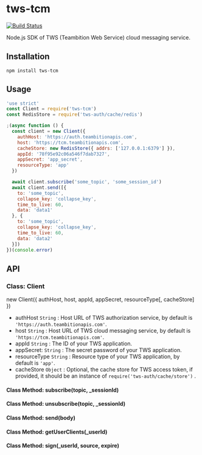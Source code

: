 # tws-tcm
[![Build Status](https://travis-ci.org/teambition/tws-tcm.svg?branch=master)](https://travis-ci.org/teambition/tws-tcm)

Node.js SDK of TWS (Teambition Web Service) cloud messaging service.

## Installation

```
npm install tws-tcm
```

## Usage

```js
'use strict'
const Client = require('tws-tcm')
const RedisStore = require('tws-auth/cache/redis')

;(async function () {
  const client = new Client({
    authHost: 'https://auth.teambitionapis.com',
    host: 'https://tcm.teambitionapis.com',
    cacheStore: new RedisStore({ addrs: ['127.0.0.1:6379'] }),
    appId: '78f95e92c06a546f7dab7327',
    appSecret: 'app_secret',
    resourceType: 'app'
  })

  await client.subscribe('some_topic', 'some_session_id')
  await client.send([{
    to: 'some_topic',
    collapse_key: 'collapse_key',
    time_to_live: 60,
    data: 'data1'
  }, {
    to: 'some_topic',
    collapse_key: 'collapse_key',
    time_to_live: 60,
    data: 'data2'
  }])
})(console.error)
```

## API

### Class: Client

new Client({ authHost, host, appId, appSecret, resourceType[, cacheStore] })

- authHost `String` : Host URL of TWS authorization service, by default is `'https://auth.teambitionapis.com'`.
- host `String` : Host URL of TWS cloud messaging service, by default is `'https://tcm.teambitionapis.com'`.
- appId `String` : The ID of your TWS application.
- appSecret: `String` : The secret password of your TWS application.
- resourceType `String` : Resource type of your TWS application, by default is `'app'`.
- cacheStore `Object` : Optional, the cache store for TWS access token, if provided, it should be an instance of `require('tws-auth/cache/store')` .

#### Class Method: subscribe(topic, _sessionId)

#### Class Method: unsubscribe(topic, _sessionId)

#### Class Method: send(body)

#### Class Method: getUserClients(_userId)

#### Class Method: sign(_userId, source, expire)
